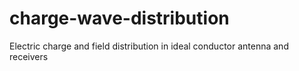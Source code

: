# charge-wave-distribution
Electric charge and field distribution in ideal conductor antenna and receivers
